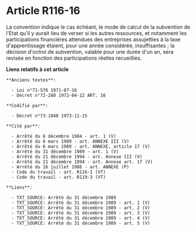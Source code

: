 # Article R116-16

La convention indique le cas échéant, le mode de calcul de la subvention de l'Etat qu'il y aurait lieu de verser si les
autres ressources, et notamment les participations financières attendues des entreprises assujetties à la taxe
d'apprentissage étaient, pour une année considérée, insuffisantes ; la décision d'octroi de subvention, valable pour une
durée d'un an, sera revisée en fonction des participations réelles recueillies.

**Liens relatifs à cet article**

	**Anciens textes**:

	  - Loi n°71-576 1971-07-16
	  - Décret n°72-280 1972-04-12 ART. 16

	**Codifié par**:

	  - Décret n°73-1048 1973-11-15

	**Cité par**:

	  - Arrêté du 6 décembre 1984 - art. 1 (V)
	  - Arrêté du 6 mars 1989 - art. ANNEXE III (V)
	  - Arrêté du 6 mars 1989 - art. ANNEXE, article 17 (V)
	  - Arrêté du 31 décembre 1989 - art. 1 (V)
	  - Arrêté du 21 décembre 1994 - art. Annexe III (V)
	  - Arrêté du 21 décembre 1994 - art. Annexe art. 17 (V)
	  - Arrêté du 16 juillet 1986 - art. ANNEXE (P)
	  - Code du travail - art. R116-1 (VT)
	  - Code du travail - art. R119-3 (VT)

	**Liens**:

	  - TXT_SOURCE: Arrêté du 31 décembre 1989
	  - TXT_SOURCE: Arrêté du 31 décembre 1989 - art. 1 (V)
	  - TXT_SOURCE: Arrêté du 31 décembre 1989 - art. 2 (V)
	  - TXT_SOURCE: Arrêté du 31 décembre 1989 - art. 3 (V)
	  - TXT_SOURCE: Arrêté du 31 décembre 1989 - art. 4 (V)
	  - TXT_SOURCE: Arrêté du 31 décembre 1989 - art. 5 (V)
